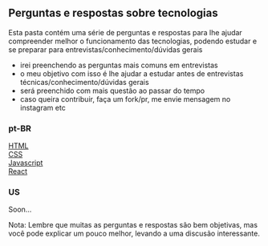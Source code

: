 ## Perguntas e respostas sobre tecnologias

Esta pasta contém uma série de perguntas e respostas para lhe ajudar compreender melhor o funcionamento das tecnologias, podendo estudar e se preparar para entrevistas/conhecimento/dúvidas gerais

- irei preenchendo as perguntas mais comuns em entrevistas
- o meu objetivo com isso é lhe ajudar a estudar antes de entrevistas técnicas/conhecimento/dúvidas gerais
- será preenchido com mais questão ao passar do tempo
- caso queira contribuir, faça um fork/pr, me envie mensagem no instagram etc

### pt-BR

[HTML](https://github.com/Cassianosch/programador.cs-reels/tree/master/entrevistas/html)  
[CSS](https://github.com/Cassianosch/programador.cs-reels/tree/master/entrevistas/css)  
[Javascript](https://github.com/Cassianosch/programador.cs-reels/tree/master/entrevistas/javascript)  
[React](https://github.com/Cassianosch/programador.cs-reels/tree/master/entrevistas/react)

### US

Soon...

Nota: Lembre que muitas as perguntas e respostas são bem objetivas, mas você pode explicar um pouco melhor, levando a uma discusão interessante.
